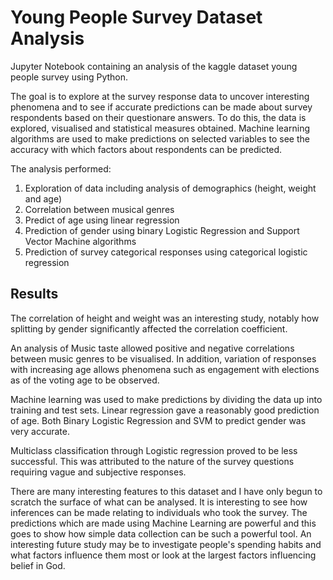 # Young People Survey Dataset Analysis

Jupyter Notebook containing an analysis of the kaggle dataset young people survey using Python.

The goal is to explore at the survey response data to uncover interesting phenomena and to see if accurate predictions can be made about survey respondents based on their questionare answers. To do this, the data is explored, visualised and statistical measures obtained. Machine learning algorithms are used to make predictions on selected variables to see the accuracy with which factors about respondents can be predicted.

The analysis performed:
1. Exploration of data including analysis of demographics (height, weight and age) 
2. Correlation between musical genres
3. Predict of age using linear regression
4. Prediction of gender using binary Logistic Regression and Support Vector Machine algorithms
5. Prediction of survey categorical responses using categorical logistic regression


## Results

The correlation of height and weight was an interesting study, notably how splitting by gender significantly affected the correlation coefficient.

An analysis of Music taste allowed positive and negative correlations between music genres to be visualised. In addition, variation of responses with increasing age allows phenomena such as engagement with elections as of the voting age to be observed.

Machine learning was used to make predictions by dividing the data up into training and test sets. Linear regression gave a reasonably good prediction of age. Both Binary Logistic Regression and SVM to predict gender was very accurate.

Multiclass classification through Logistic regression proved to be less successful. This was attributed to the nature of the survey questions requiring vague and subjective responses.

There are many interesting features to this dataset and I have only begun to scratch the surface of what can be analysed. It is interesting to see how inferences can be made relating to individuals who took the survey. The predictions which are made using Machine Learning are powerful and this goes to show how simple data collection can be such a powerful tool. An interesting future study may be to investigate people's spending habits and what factors influence them most or look at the largest factors influencing belief in God.
